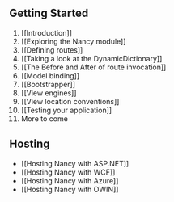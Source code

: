 ## Getting Started
1. [[Introduction]]
2. [[Exploring the Nancy module]]
3. [[Defining routes]]
4. [[Taking a look at the DynamicDictionary]]
5. [[The Before and After of route invocation]]
6. [[Model binding]]
7. [[Bootstrapper]]
8. [[View engines]]
9. [[View location conventions]]
10. [[Testing your application]]
11. More to come

## Hosting
* [[Hosting Nancy with ASP.NET]]
* [[Hosting Nancy with WCF]]
* [[Hosting Nancy with Azure]]
* [[Hosting Nancy with OWIN]]
